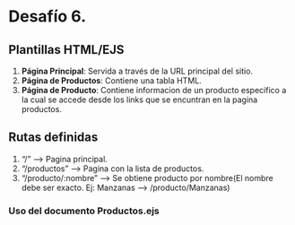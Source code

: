 # Desafío 6.

## Plantillas HTML/EJS

1. **Página Principal**: Servida a través de la URL principal del sitio.
2. **Página de Productos**: Contiene una tabla HTML. 
2. **Página de Producto**: Contiene informacion de un producto especifico a la cual se accede desde     los links que se encuntran en la pagina productos. 

## Rutas definidas

  1. “/”  --> Pagina principal.
  2. “/productos”  --> Pagina con la lista de productos.
  3. “/producto/:nombre” --> Se obtiene producto por nombre(El nombre debe ser exacto. 
  Ej: Manzanas --> /producto/Manzanas)

### Uso del documento Productos.ejs

